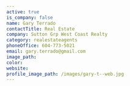 ```yaml
---
active: true
is_company: false
name: Gary Terrado
contactTitle: Real Estate
company: Sutton Grp West Coast Realty
category: realestateagents
phoneOffice: 604-773-5021
email: gary.terrado@gmail.com
image_path:
color:
website:
profile_image_path: /images/gary-t--web.jpg
---
```



